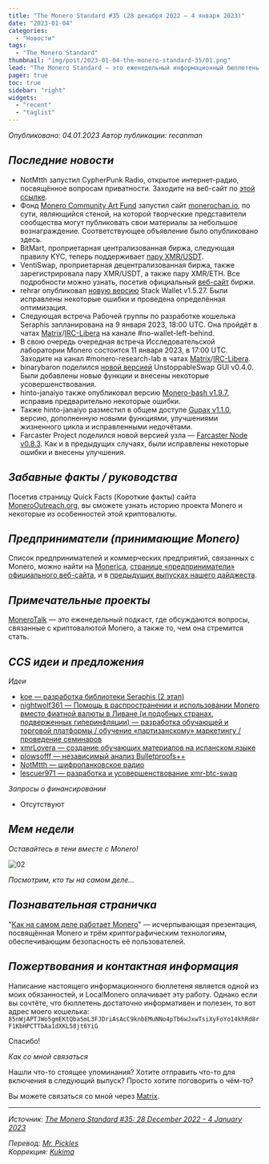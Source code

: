 ```yaml
---
title: "The Monero Standard #35 (28 декабря 2022 — 4 января 2023)"
date: "2023-01-04"
categories:
  - "Новости"
tags:
  - "The Monero Standard"
thumbnail: "img/post/2023-01-04-the-monero-standard-35/01.png"
lead: "The Monero Standard — это еженедельный информационный бюллетень от p2p торговой платформы LocalMonero обо всём, что касается Monero."
pager: true
toc: true
sidebar: "right"
widgets:
  - "recent"
  - "taglist"
---
```


_Опубликовано: 04.01.2023_
_Автор публикации: recanman_

## _Последние новости_

- NotMtth запустил CypherPunk Radio, открытое интернет-радио, посвящённое вопросам приватности. Заходите на веб-сайт по [этой ссылке](https://cypherpunkradio.com/).
- Фонд [Monero Community Art Fund](https://monerochan.art/) запустил сайт [monerochan.io](https://monerochan.io/), по сути, являющийся стеной, на которой творческие представители сообщества могут публиковать свои материалы за небольшое вознаграждение. Соответствующее объявление было опубликовано здесь.
- BitMart, проприетарная централизованная биржа, следующая правилу KYC, теперь поддерживает [пару XMR/USDT](https://www.bitmart.com/trade/en-US?symbol=XMR_USDT&layout=basic).
- VentiSwap, проприетарная децентрализованная биржа, также зарегистрировала пару XMR/USDT, а также пару XMR/ETH. Все подробности можно узнать, посетив официальный [веб-сайт](https://ventiswap.com/) биржи.
- rehrar опубликовал [новую версию](https://github.com/cypherstack/stack_wallet/releases/tag/build_0100) Stack Wallet v1.5.27. Были исправлены некоторые ошибки и проведена определённая оптимизация.
- Следующая встреча Рабочей группы по разработке кошелька Seraphis запланирована на 9 января 2023, 18:00 UTC. Она пройдёт в чатах [Matrix](https://matrix.to/#/#no-wallet-left-behind:monero.social)/[IRC-Libera](irc://irc.libera.chat/#no-wallet-left-behind) на канале #no-wallet-left-behind.
- В свою очередь очередная встреча Исследовательской лаборатории Monero состоится 11 января 2023,  в 17:00 UTC. Заходите на канал #monero-research-lab в чатах [Matrix](https://matrix.to/#/#monero-research-lab:monero.social)/[IRC-Libera](irc://irc.libera.chat/#monero-research-lab).
- binarybaron поделился [новой версией](https://github.com/UnstoppableSwap/unstoppableswap-gui/releases/tag/v0.4.0) UnstoppableSwap GUI v0.4.0. Были добавлены новые функции и внесены некоторые усовершенствования.
- hinto-janaiyo также опубликовал версию [Monero-bash v1.9.7](https://github.com/hinto-janaiyo/monero-bash/releases/tag/v1.9.7), исправив предварительно некоторые ошибки.
- Также hinto-janaiyo разместил в общем доступе [Gupax v1.1.0](https://github.com/hinto-janaiyo/gupax/releases/tag/v1.1.0), версию, дополненную новыми функциями, улучшениями жизненного цикла и исправленными недочётами.
- Farcaster Project поделился новой версией узла — [Farcaster Node v0.8.3](https://github.com/farcaster-project/farcaster-node/releases/tag/v0.8.3). Как и в предыдущих случаях, были исправлены некоторые ошибки и внесены улучшения.

## _Забавные факты / руководства_

Посетив страницу Quick Facts (Короткие факты) сайта [MoneroOutreach.org](https://www.monerooutreach.org/quick-facts.html), вы сможете узнать историю проекта Monero и некоторые из особенностей этой криптовалюты.

## _Предприниматели (принимающие Monero)_

Список предпринимателей и коммерческих предприятий, связанных с Monero, можно найти на [Monerica](https://monerica.com/), [странице «предприниматели» официального веб-сайта](https://getmonero.org/community/merchants/), и в [предыдущих выпусках нашего дайджеста](https://localmonero.co/nojs/the-monero-standard).

## _Примечательные проекты_

[MoneroTalk](https://www.monerotalk.live/) — это еженедельный подкаст, где обсуждаются вопросы, связанные с криптовалютой Monero, а также то, чем она стремится стать.

## _CCS идеи и предложения_

*Идеи*

- [koe — разработка библиотеки Seraphis (2 этап)](https://repo.getmonero.org/monero-project/ccs-proposals/-/merge_requests/369)
- [nightwolf361 — Помощь в распространении и использовании Monero вместо фиатной валюты в Ливане (и подобных странах, подверженных гиперинфляции) — разработка обучающей и торговой платформы / обучение «партизанскому» маркетингу / проведение семинаров](https://repo.getmonero.org/monero-project/ccs-proposals/-/merge_requests/367)
- [xmrLovera — создание обучающих материалов на испанском языке](https://repo.getmonero.org/monero-project/ccs-proposals/-/merge_requests/366)
- [plowsofff — независимый анализ Bulletproofs++](https://repo.getmonero.org/monero-project/ccs-proposals/-/merge_requests/358)
- [NotMtth — шифропанковское радио](https://repo.getmonero.org/monero-project/ccs-proposals/-/merge_requests/357)
- [lescuer971 — разработка и усовершенствование xmr-btc-swap](https://repo.getmonero.org/monero-project/ccs-proposals/-/merge_requests/355)

*Запросы о финансировании*

- Отсутствуют

## *Мем недели*

*Оставайтесь в тени вместе с Monero!*

![02](/img/post/2023-01-04-the-monero-standard-35/02.png)

_Посмотрим, кто ты на самом деле..._

## _Познавательная страничка_

"[Как на самом деле работает Monero](https://yewtu.be/watch?v=zGM-CXcNiDU)" — исчерпывающая презентация, посвящённая Monero и трём криптографическим технологиям, обеспечивающим безопасность её пользователей.

## _Пожертвования и контактная информация_

Написание настоящего информационного бюллетеня является одной из моих обязанностей, и LocalMonero оплачивает эту работу. Однако если вы сочтёте, что бюллетень достаточно информативен и полезен, то вот адрес моего кошелька:  
`85nWjAPTJWo5gmEKtQbaSmL3FJDriAsAcC9knbEMuNNo4pTb6wJxwTsiXyFoYo14khRd8rF1KbHPCTTbAa1dXKL58jt6YiG`

Спасибо!

*Как со мной связаться*

Нашли что-то стоящее упоминания? Хотите отправить что-то для включения в следующий выпуск? Просто хотите поговорить о чём-то?

Вы можете связаться со мной через [Matrix](https://matrix.to/#/@recanman:agoradesk.com).

---

_Источник: [The Monero Standard #35: 28 December 2022 - 4 January 2023](https://localmonero.co/the-monero-standard/weekly/35)_

_Перевод: [Mr. Pickles](https://t.me/v1docq47)_  
_Коррекция: [Kukima](https://t.me/Kukima)_
